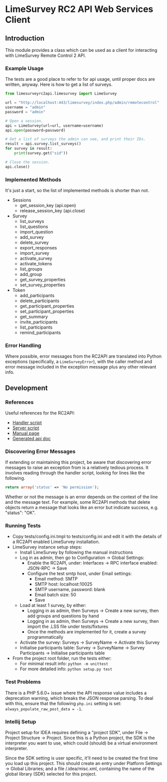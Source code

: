 # LimeSurvey RC2 API Web Services Client


## Introduction

This module provides a class which can be used as a client for interacting with LimeSurvey Remote Control 2 API.


### Example Usage

The tests are a good place to refer to for api usage, until proper docs are written, anyway. Here is how to get a list of surveys.

```python
from limesurveyrc2api.limesurvey import LimeSurvey

url = "http://localhost:443/limesurvey/index.php/admin/remotecontrol"
username = "admin"
password = "admin"

# Open a session.
api = LimeSurvey(url=url, username=username)
api.open(password=password)

# Get a list of surveys the admin can see, and print their IDs.
result = api.survey.list_surveys()
for survey in result:
    print(survey.get("sid"))

# Close the session.
api.close()
```

### Implemented Methods

It's just a start, so the list of implemented methods is shorter than not.

- Sessions
  + get_session_key (api.open)
  + release_session_key (api.close)
- Survey
  + list_surveys
  + list_questions
  + import_question
  + add_survey
  + delete_survey
  + export_responses
  + import_survey
  + activate_survey
  + activate_tokens
  + list_groups
  + add_group
  + get_survey_properties
  + set_survey_properties
- Token
  + add_participants
  + delete_participants
  + get_participant_properties
  + set_participant_properties
  + get_summary
  + invite_participants
  + list_participants
  + remind_participants


### Error Handling

Where possible, error messages from the RC2API are translated into Python exceptions (specifically, a `LimeSurveyError`), with the caller method and error message included in the exception message plus any other relevant info.



## Development


### References

Useful references for the RC2API:

- [Handler script](https://github.com/LimeSurvey/LimeSurvey/blob/master/application/helpers/remotecontrol/remotecontrol_handle.php)
- [Server script](https://github.com/LimeSurvey/LimeSurvey/blob/master/application/libraries/LSjsonRPCServer.php)
- [Manual page](https://manual.limesurvey.org/RemoteControl_2_API)
- [Generated api doc](https://api.limesurvey.org/classes/remotecontrol_handle.html)


### Discovering Error Messages

If extending or maintaining this project, be aware that discovering error messages to raise an exception from is a relatively tedious process. It involves reading through the handler script, looking for lines like the following.

```php
return array('status' => 'No permission');
```

Whether or not the message is an error depends on the context of the line and the message text. For example, some RC2API methods that delete objects return a message that looks like an error but indicate success, e.g. "status": "OK".


### Running Tests

- Copy tests/config.ini.tmpl to tests/config.ini and edit it with the details of a RC2API enabled LimeSurvey installation.
- LimeSurvey instance setup steps:
  - Install LimeSurvey by following the manual instructions
  - Log in as admin, then go to Configuration -> Global Settings:
    - Enable the RC2API, under: Interfaces -> RPC interface enabled: JSON-RPC -> Save
    - Configure the test smtp host, under Email settings:
      - Email method: SMTP
      - SMTP host: localhost:10025
      - SMTP username, password: blank
      - Email batch size: 50
      - Save
  - Load at least 1 survey, by either:
    - Logging in as admin, then Surveys -> Create a new survey, then add groups and questions by hand
    - Logging in as admin, then Surveys -> Create a new survey, then import the .LSS file under tests/fixtures
    - Once the methods are implemented for it, create a survey programmatically
  - Activate the survey: Surveys -> SurveyName -> Activate this Survey
  - Initialise participants table: Survey -> SurveyName -> Survey Participants -> Initialise participants table
- From the project root folder, run the tests either:
  - For minimal result info: `python -m unittest`
  - For more detailed info: `python setup.py test`


### Test Problems

There is a PHP 5.6.0+ issue where the API response value includes a deprecation warning, which breaks the JSON response parsing. To deal with this, ensure that the following `php.ini` setting is set: `always_populate_raw_post_data = -1`.


### Intellij Setup

Project setup for IDEA requires defining a "project SDK", under File -> Project Structure -> Project. Since this is a Python project, the SDK is the interpreter you want to use, which could (should) be a virtual environment interpreter.

Since the SDK setting is user specific, it'll need to be created the first time you load up this project. This should create an entry under Platform Settings -> Global Libraries; and a file /.idea/misc.xml, containing the name of the global library (SDK) selected for this project.
